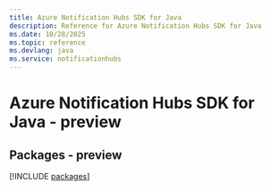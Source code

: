 ```yaml
---
title: Azure Notification Hubs SDK for Java
description: Reference for Azure Notification Hubs SDK for Java
ms.date: 10/28/2025
ms.topic: reference
ms.devlang: java
ms.service: notificationhubs
---
```

# Azure Notification Hubs SDK for Java - preview
## Packages - preview
[!INCLUDE [packages](notification-hubs-index.md)]